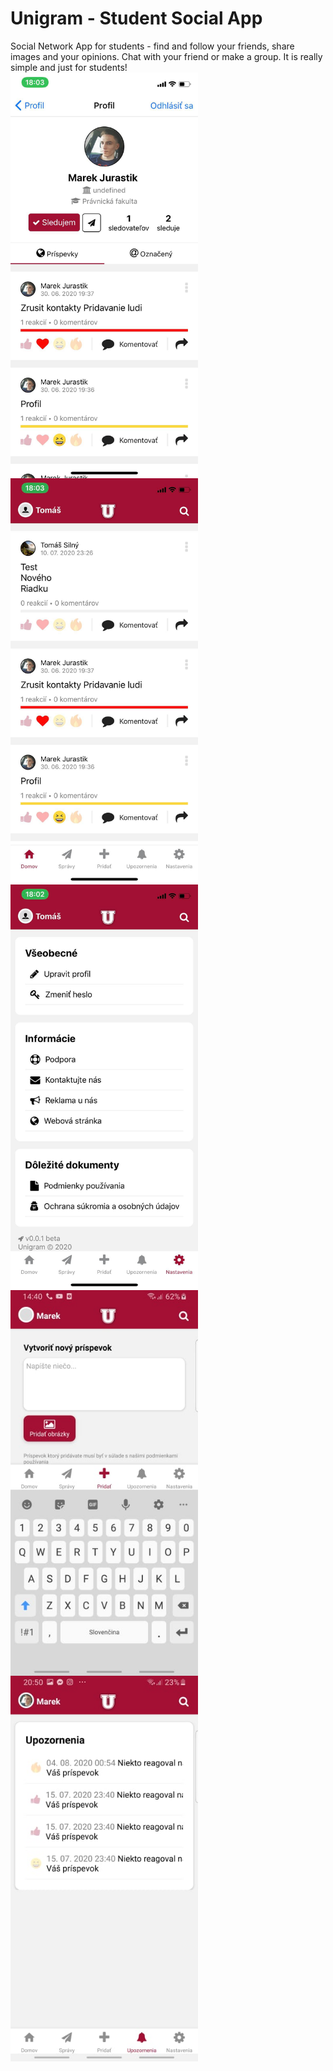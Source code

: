 # Unigram - Student Social App

Social Network App for students - find and follow your friends, share images and your opinions. Chat with your friend or make a group. It is really simple and just for students!<br>
<img style="float:left;" alt="Screenshot from Bank App" src="https://github.com/tomassilny/unigram-social-network/blob/master/assets/image/screenshots/screen3.jpg" width="300">
<img style="float:left;" alt="Screenshot from Bank App" src="https://github.com/tomassilny/unigram-social-network/blob/master/assets/image/screenshots/screen4.jpg" width="300">
<img style="float:left;" alt="Screenshot from Bank App" src="https://github.com/tomassilny/unigram-social-network/blob/master/assets/image/screenshots/screen5.jpg" width="300">
<img style="float:left;" alt="Screenshot from Bank App" src="https://github.com/tomassilny/unigram-social-network/blob/master/assets/image/screenshots/screen1.jpg" width="300">
<img style="float:left;" alt="Screenshot from Bank App" src="https://github.com/tomassilny/unigram-social-network/blob/master/assets/image/screenshots/screen2.jpg" width="300">
